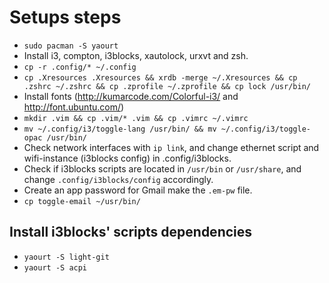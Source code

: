 # Setups steps

* `sudo pacman -S yaourt`
* Install i3, compton, i3blocks, xautolock, urxvt and zsh.
* `cp -r .config/* ~/.config`
* `cp .Xresources .Xresources && xrdb -merge ~/.Xresources && cp .zshrc ~/.zshrc && cp .zprofile ~/.zprofile && cp lock /usr/bin/`
* Install fonts (http://kumarcode.com/Colorful-i3/ and http://font.ubuntu.com/)
* `mkdir .vim && cp .vim/* .vim && cp .vimrc ~/.vimrc`
* `mv ~/.config/i3/toggle-lang /usr/bin/ && mv ~/.config/i3/toggle-opac /usr/bin/` 
* Check network interfaces with `ip link`,
  and change ethernet script and wifi-instance (i3blocks config) 
  in .config/i3blocks.
* Check if i3blocks scripts are located in `/usr/bin` or `/usr/share`, 
  and change `.config/i3blocks/config` accordingly.
* Create an app password for Gmail make the `.em-pw` file.
* `cp toggle-email ~/usr/bin/`

## Install i3blocks' scripts dependencies
* `yaourt -S light-git`
* `yaourt -S acpi`
